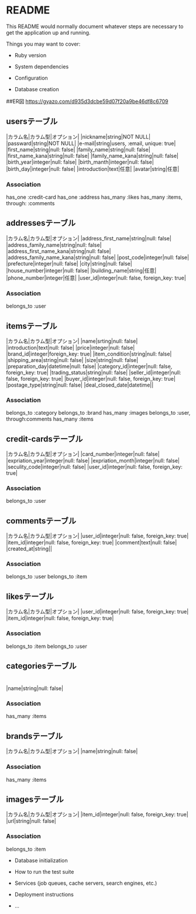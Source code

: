 # README

This README would normally document whatever steps are necessary to get the
application up and running.

Things you may want to cover:

* Ruby version

* System dependencies

* Configuration

* Database creation

##ER図 https://gyazo.com/d935d3dcbe59d07f20a9be46df8c6709

## usersテーブル

|カラム名|カラム型|オプション|
|nickname|string|NOT NULL|
|passward|string|NOT NULL|
|e-mail|string|users, :email, unique: true|
|first_name|string|null: false|
|family_name|string|null: false|
|first_name_kana|string|null: false|
|family_name_kana|string|null: false|
|birth_year|integer|null: false|
|birth_manth|integer|null: false|
|birth_day|integer|null: false|
|introduction|text|任意|
|avatar|string|任意|


### Association

has_one :credit-card
has_one :address
has_many :likes
has_many :items, through: :comments


## addressesテーブル

|カラム名|カラム型|オプション|
|address_first_name|string|null: false|
|address_family_name|string|null: false|
|address_first_name_kana|string|null: false|
|address_family_name_kana|string|null: false|
|post_code|integer|null: false|
|prefecture|integer|null: false|
|city|string|null: false|
|house_number|integer|null: false|
|building_name|string|任意|
|phone_number|integer|任意|
|user_id|integer|null: false, foreign_key: true|

### Association

belongs_to :user

## itemsテーブル

|カラム名|カラム型|オプション|
|name|srting|null: false|
|introduction|text|null: false|
|price|integer|null: false|
|brand_id|integer|foreign_key: true|
|item_condition|string|null: false|
|shipping_area|string|null: false|
|size|string|null: false|
|preparation_day|datetime|null: false|
|category_id|integer|null: false, foreign_key: true|
|trading_status|string|null: false|
|seller_id|integer|null: false, foreign_key: true|
|buyer_id|integer|null: false, foreign_key: true|
|postage_type|string|null: false|
|deal_closed_date|datetime||

### Association

belongs_to :category
belongs_to :brand
has_many :images
belongs_to :user, through:comments
has_many :items

## credit-cardsテーブル

|カラム名|カラム型|オプション|
|card_number|integer|null: false|
|expriation_year|integer|null: false|
|expriation_month|integer|null: false|
|seculity_code|integer|null: false|
|user_id|integer|null: false, foreign_key: true|

### Association

belongs_to :user

## commentsテーブル

|カラム名|カラム型|オプション|
|user_id|integer|null: false, foreign_key: true|
|item_id|integer|null: false, foreign_key: true|
|comment|text|null: false|
|created_at|string||

### Association

belongs_to :user
belongs_to :item

## likesテーブル

|カラム名|カラム型|オプション|
|user_id|integer|null: false, foreign_key: true|
|item_id|integer|null: false, foreign_key: true|

### Association

belongs_to :item
belongs_to :user

## categoriesテーブル
# 
|name|string|null: false|

### Association

has_many :items

## brandsテーブル

|カラム名|カラム型|オプション|
|name|string|null: false|

### Association

has_many :items

## imagesテーブル

|カラム名|カラム型|オプション|
|item_id|integer|null: false, foreign_key: true|
|url|string|null: false|

### Association

belongs_to :item

* Database initialization

* How to run the test suite

* Services (job queues, cache servers, search engines, etc.)

* Deployment instructions

* ...
